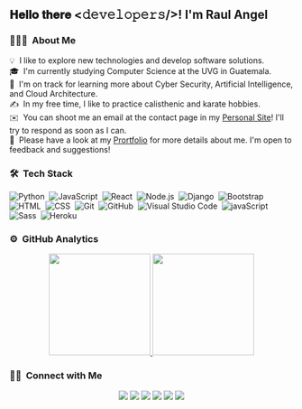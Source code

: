 <div>
  <h2> 𝐇𝐞𝐥𝐥𝐨 𝐭𝐡𝐞𝐫𝐞 <𝚍𝚎𝚟𝚎𝚕𝚘𝚙𝚎𝚛𝚜/>! I'm Raul Angel</h2>
</div>

### 👨🏻‍💻 &nbsp;About Me

💡 &nbsp;I like to explore new technologies and develop software solutions.\
🎓 &nbsp;I'm currently studying Computer Science at the UVG in Guatemala.\
🌱 &nbsp;I'm on track for learning more about Cyber Security, Artificial Intelligence, and Cloud Architecture.\
✍️ &nbsp;In my free time, I like to practice calisthenic and karate hobbies.\
✉️ &nbsp;You can shoot me an email at the contact page in my [Personal Site](https://raulangelj.herokuapp.com/)! I'll try to respond as soon as I can.\
📄 &nbsp;Please have a look at my [Prortfolio](https://raulangelj.herokuapp.com/Portfolio) for more details about me. I'm open to feedback and suggestions!

### 🛠 &nbsp;Tech Stack
<!--<img src="https://media.giphy.com/media/iY8CRBdQXODJSCERIr/giphy.gif" width="30px">&nbsp;Tech Stack-->

![Python](https://img.shields.io/badge/-Python-05122A?style=flat&logo=python)&nbsp;
![JavaScript](https://img.shields.io/badge/-JavaScript-05122A?style=flat&logo=javascript)&nbsp;
![React](https://img.shields.io/badge/-React-05122A?style=flat&logo=react)&nbsp;
![Node.js](https://img.shields.io/badge/-Node.js-05122A?style=flat&logo=node.js)&nbsp;
![Django](https://img.shields.io/badge/-Django-05122A?style=flat&logo=django&logoColor=092E20)&nbsp;
![Bootstrap](https://img.shields.io/badge/-Bootstrap-05122A?style=flat&logo=bootstrap&logoColor=563D7C)\
![HTML](https://img.shields.io/badge/-HTML-05122A?style=flat&logo=HTML5)&nbsp;
![CSS](https://img.shields.io/badge/-CSS-05122A?style=flat&logo=CSS3&logoColor=1572B6)&nbsp;
![Git](https://img.shields.io/badge/-Git-05122A?style=flat&logo=git)&nbsp;
![GitHub](https://img.shields.io/badge/-GitHub-05122A?style=flat&logo=github)&nbsp;
![Visual Studio Code](https://img.shields.io/badge/-Visual%20Studio%20Code-05122A?style=flat&logo=visual-studio-code&logoColor=007ACC)&nbsp;
![javaScript](https://img.shields.io/badge/JavaScript-F7DF1E?style=for-the-badge&logo=javascript&logoColor=black)&nbsp;
![Sass](https://img.shields.io/badge/Sass-CC6699?style=for-the-badge&logo=sass&logoColor=white)&nbsp;
![Heroku](https://img.shields.io/badge/Heroku-430098?style=for-the-badge&logo=heroku&logoColor=white)&nbsp;

### ⚙️ &nbsp;GitHub Analytics
<p align="center">
  <a href="https://github.com/raulangelj">
    <img height="180em" src="https://github-readme-stats.vercel.app/api/top-langs/?username=raulangelj&layout=compact&langs_count=8&hide=c%23"/>
    <img height="180em" src="https://github-readme-stats.vercel.app/api?username=raulangelj&hide=prs&count_private=true&show_icons=true"/>
    <!--<img height="180em" src="https://github-profile-trophy.vercel.app/?username=raulangelj&theme=juicyfresh&no-bg=true" /> -->
  </a>
</p>

### 🤝🏻 &nbsp;Connect with Me
<p align="center">
  <a href="https://raulangelj.herokuapp.com/"><img src="https://img.shields.io/badge/-raulangel.herokuapp.com-3423A6?style=flat&logo=Google-Chrome&logoColor=white"/></a>
  <a href="https://www.linkedin.com/in/raul-angel-jimenez-hernandez-5412a9161/"><img src="https://img.shields.io/badge/-Raul%20Angel%20Jimenez%20Hernandez-0077B5?style=flat&logo=Linkedin&logoColor=white"/></a>
  <a href="mailto:raulangelj@gmail.com"><img src="https://img.shields.io/badge/-raulangelj@gmail.com-D14836?style=flat&logo=Gmail&logoColor=white"/></a>
  <a href="https://www.instagram.com/raulangel51/"><img src="https://img.shields.io/badge/-@raulangel51-E4405F?style=flat&logo=Instagram&logoColor=white"/></a>
  <a href="https://www.facebook.com/raulangel.jimenezhernandez"><img src="https://img.shields.io/badge/-@Raul%20Angel%20Jimenez-1877F2?style=flat&logo=Facebook&logoColor=white"/></a>
  <a href="https://www.facebook.com/raulangel.jimenezhernandez"><img src="https://img.shields.io/badge/-raulangelj-7C27CB?style=flat&logo=Github&logoColor=white"/></a>
</p>
<!--
### Hi there 👋
**raulangelj/raulangelj** is a ✨ _special_ ✨ repository because its `README.md` (this file) appears on your GitHub profile.

Here are some ideas to get you started:

- 🔭 I’m currently working on ...
- 🌱 I’m currently learning ...
- 👯 I’m looking to collaborate on ...
- 🤔 I’m looking for help with ...
- 💬 Ask me about ...
- 📫 How to reach me: ...
- 😄 Pronouns: ...
- ⚡ Fun fact: ...
-->
